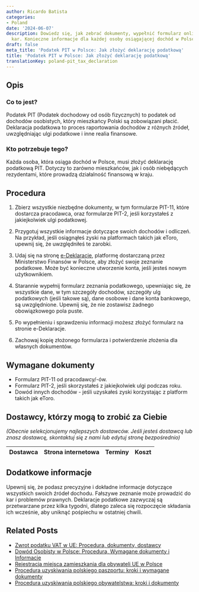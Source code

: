 ```yaml
---
author: Ricardo Batista
categories:
- Poland
date: '2024-06-07'
description: Dowiedz się, jak zebrać dokumenty, wypełnić formularz online i uniknąć
  kar. Konieczne informacje dla każdej osoby osiągającej dochód w Polsce.
draft: false
meta_title: 'Podatek PIT w Polsce: Jak złożyć deklarację podatkową'
title: 'Podatek PIT w Polsce: Jak złożyć deklarację podatkową'
translationKey: poland-pit_tax_declaration
---
```



## Opis
### Co to jest?
Podatek PIT (Podatek dochodowy od osób fizycznych) to podatek od dochodów osobistych, który mieszkańcy Polski są zobowiązani płacić. Deklaracja podatkowa to proces raportowania dochodów z różnych źródeł, uwzględniając ulgi podatkowe i inne realia finansowe.

### Kto potrzebuje tego?
Każda osoba, która osiąga dochód w Polsce, musi złożyć deklarację podatkową PIT. Dotyczy to zarówno mieszkańców, jak i osób niebędących rezydentami, które prowadzą działalność finansową w kraju.

## Procedura

1. Zbierz wszystkie niezbędne dokumenty, w tym formularze PIT-11, które dostarcza pracodawca, oraz formularze PIT-2, jeśli korzystałeś z jakiejkolwiek ulgi podatkowej.
   
2. Przygotuj wszystkie informacje dotyczące swoich dochodów i odliczeń. Na przykład, jeśli osiągnąłeś zyski na platformach takich jak eToro, upewnij się, że uwzględniłeś te zarobki.
   
3. Udaj się na stronę [e-Deklaracje](https://www.podatki.gov.pl/), platformę dostarczaną przez Ministerstwo Finansów w Polsce, aby złożyć swoje zeznanie podatkowe. Może być konieczne utworzenie konta, jeśli jesteś nowym użytkownikiem.
   
4. Starannie wypełnij formularz zeznania podatkowego, upewniając się, że wszystkie dane, w tym szczegóły dochodów, szczegóły ulg podatkowych (jeśli takowe są), dane osobowe i dane konta bankowego, są uwzględnione. Upewnij się, że nie zostawisz żadnego obowiązkowego pola puste.
   
5. Po wypełnieniu i sprawdzeniu informacji możesz złożyć formularz na stronie e-Deklaracje.
  
6. Zachowaj kopię złożonego formularza i potwierdzenie złożenia dla własnych dokumentów.

## Wymagane dokumenty
- Formularz PIT-11 od pracodawcy/-ów.
- Formularz PIT-2, jeśli skorzystałeś z jakiejkolwiek ulgi podczas roku.
- Dowód innych dochodów - jeśli uzyskałeś zyski korzystając z platform takich jak eToro.
   
## Dostawcy, którzy mogą to zrobić za Ciebie

_(Obecnie selekcjonujemy najlepszych dostawców. Jeśli jesteś dostawcą lub znasz dostawcę, skontaktuj się z nami lub edytuj stronę bezpośrednio)_

| Dostawca        |     Strona internetowa  |     Terminy     |       Koszt      |
| :-------------: | :-------------: |  :-------------: | :-------------: |

## Dodatkowe informacje

Upewnij się, że podasz precyzyjne i dokładne informacje dotyczące wszystkich swoich źródeł dochodu. Fałszywe zeznanie może prowadzić do kar i problemów prawnych. Deklaracje podatkowe zazwyczaj są przetwarzane przez kilka tygodni, dlatego zaleca się rozpoczęcie składania ich wcześnie, aby uniknąć pośpiechu w ostatniej chwili.


## Related Posts

- [Zwrot podatku VAT w UE: Procedura, dokumenty, dostawcy](https://tramitit.com/pl/guides/poland/zwrot_podatku_vat_za_zakupy_w_ue/)
- [Dowód Osobisty w Polsce: Procedura, Wymagane dokumenty i Informacje](https://tramitit.com/pl/guides/poland/dowod_osobisty/)
- [Rejestracja miejsca zamieszkania dla obywateli UE w Polsce](https://tramitit.com/pl/guides/poland/rejestracja_pobytu_obywatela_ue/)
- [Procedura uzyskiwania polskiego paszportu: kroki i wymagane dokumenty](https://tramitit.com/pl/guides/poland/paszport/)
- [Procedura uzyskiwania polskiego obywatelstwa: kroki i dokumenty](https://tramitit.com/pl/guides/poland/wniosek_o_obywatelstwo/)